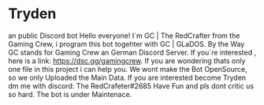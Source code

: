 # Tryden
an public Discord bot
Hello everyone!
I´m GC | The RedCrafter from the Gaming Crew, i program this bot togehter with GC | GLaDOS. By the Way GC stands for Gaming Crew an German Discord Server. If you´re interested
, here is a link: https://dsc.gg/gamingcrew. If you are wondering thats only one file in this project i can help you. We wont make the Bot OpenSource, so we only Uploaded the Main
Data. If you are interested become Tryden dm me with discord: The RedCrafeter#2685
Have Fun and pls dont critic us so hard. The bot is under Maintenace.
